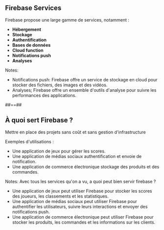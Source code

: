 
<!-- .slide: class="with-code consolas" -->

## Firebase Services

Firebase propose une large gamme de services, notamment :

* <b>Hébergement</b>
* <b>Stockage</b>
* <b>Authentification</b>
* <b>Bases de données</b>
* <b>Cloud function</b> 
* <b>Notifications push</b> 
* <b>Analyses</b> 

Notes:

- Notifications push: Firebase offre un service de stockage en cloud pour stocker des fichiers, des images et des vidéos.
- Analyses; Firebase offre un ensemble d'outils d'analyse pour suivre les performances des applications.

<!-- .slide: class="with-code consolas" -->

##==##

## À quoi sert Firebase ?

Mettre en place des projets sans coût et sans gestion d'infrastructure

Exemples d'utilisations :

* Une application de jeux pour gérer les scores.
* Une application de médias sociaux authentification et envoie de notification.
* Une application de commerce électronique stockage des produits et des commandes.

Notes:
Avec tous les services qu'on a vu, a quoi peut bien servir firebase ?
* Une application de jeux peut utiliser Firebase pour stocker les scores des joueurs, les classements et les statistiques.
* Une application de médias sociaux peut utiliser Firebase pour authentifier les utilisateurs, suivre leurs interactions et envoyer des notifications push.
* Une application de commerce électronique peut utiliser Firebase pour stocker les produits, les commandes et les informations sur les clients.
